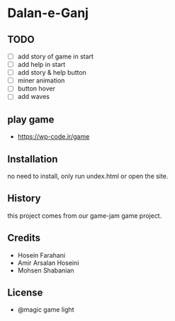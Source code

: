 # Dalan-e-Ganj
## TODO
- [ ] add story of game in start
- [ ] add help in start
- [ ] add story & help button
- [ ] miner animation
- [ ] button hover
- [ ] add waves
## play game
* https://wp-code.ir/game
## Installation
no need to install, only run undex.html or open the site.
## History
this project comes from our game-jam game project.
## Credits
* Hosein Farahani
* Amir Arsalan Hoseini
* Mohsen Shabanian
## License
* @magic game light
